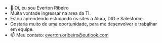 - 👋 Oi, eu sou Everton Ribeiro
- Muita vontade ingressar na area da TI.
- Estou aprendendo estudando os sites a Alura, DIO e Salesforce.
- Gostaria muito de uma oportunidade, para me desenvolver e trabalhar em equipe.
- 📫 Meu contato: everton.oribeiro@outlook.com

<!---
EvertonRib/EvertonRib is a ✨ special ✨ repository because its `README.md` (this file) appears on your GitHub profile.
You can click the Preview link to take a look at your changes.
--->
